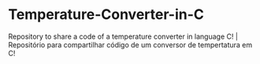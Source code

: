 # Temperature-Converter-in-C
Repository to share a code of a temperature converter in language C! | Repositório para compartilhar código de um conversor de tempertatura em C!
